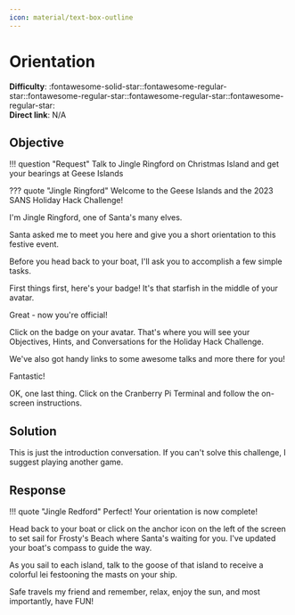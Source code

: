 ```yaml
---
icon: material/text-box-outline
---
```


# Orientation

**Difficulty**: :fontawesome-solid-star::fontawesome-regular-star::fontawesome-regular-star::fontawesome-regular-star::fontawesome-regular-star:<br/>
**Direct link**: N/A

## Objective

!!! question "Request"
    Talk to Jingle Ringford on Christmas Island and get your bearings at Geese Islands

??? quote "Jingle Ringford"
Welcome to the Geese Islands and the 2023 SANS Holiday Hack Challenge!

I'm Jingle Ringford, one of Santa's many elves.

Santa asked me to meet you here and give you a short orientation to this festive event.

Before you head back to your boat, I'll ask you to accomplish a few simple tasks.

First things first, here's your badge! It's that starfish in the middle of your avatar.

Great - now you're official!

Click on the badge on your avatar. That's where you will see your Objectives, Hints, and Conversations for the Holiday Hack Challenge.

We've also got handy links to some awesome talks and more there for you!

Fantastic!

OK, one last thing. Click on the Cranberry Pi Terminal and follow the on-screen instructions.

## Solution

This is just the introduction conversation. If you can't solve this challenge, I suggest playing another game.


## Response

!!! quote "Jingle Redford"
    Perfect! Your orientation is now complete!

Head back to your boat or click on the anchor icon on the left of the screen to set sail for Frosty's Beach where Santa's waiting for you. I've updated your boat's compass to guide the way.

As you sail to each island, talk to the goose of that island to receive a colorful lei festooning the masts on your ship.

Safe travels my friend and remember, relax, enjoy the sun, and most importantly, have FUN!
